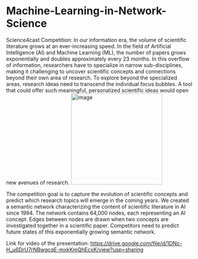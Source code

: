 # Machine-Learning-in-Network-Science
Science4cast Competition:
In our information era, the volume of scientific literature grows at an ever-increasing speed. In the field of Artificial Intelligence (AI) and Machine Learning (ML), the number of papers grows exponentially and doubles approximately every 23 months. In this overflow of information, researchers have to specialize in narrow sub-disciplines, making it challenging to uncover scientific concepts and connections beyond their own area of research. To explore beyond the specialized areas, research ideas need to transcend the individual focus bubbles. A tool that could offer such meaningful, personalized scientific ideas would open new avenues of research.
<img width="246" alt="image" src="https://user-images.githubusercontent.com/95829337/162637880-83bd40b2-2b79-48b7-b87b-594e5fab4dd9.png">

The competition goal is to capture the evolution of scientific concepts and predict which research topics will emerge in the coming years. We created a semantic network characterizing the content of scientific literature in AI since 1994. The network contains 64,000 nodes, each representing an AI concept. Edges between nodes are drawn when two concepts are investigated together in a scientific paper. Competitors need to predict future states of this exponentially growing semantic network.

Link for video of the presentation:
https://drive.google.com/file/d/1DNc-H_u6DrU7rNBwgcqE-mxkKmQhEcxK/view?usp=sharing
